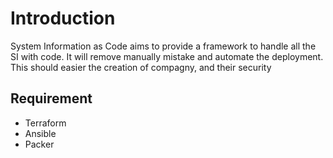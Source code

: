 # Introduction 

System Information as Code aims to provide a framework to handle all the SI with code.
It will remove manually mistake and automate the deployment.
This should easier the creation of compagny, and their security

## Requirement

* Terraform
* Ansible
* Packer

